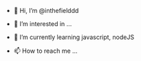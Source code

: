 - 👋 Hi, I’m @inthefielddd
- 👀 I’m interested in ...
- 🌱 I’m currently learning javascript, nodeJS

- 📫 How to reach me ...

<!---
inthefielddd/inthefielddd is a ✨ special ✨ repository because its `README.md` (this file) appears on your GitHub profile.
You can click the Preview link to take a look at your changes.
--->
